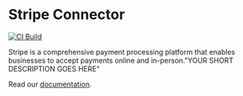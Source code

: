 # Stripe Connector

[![CI Build](https://github.com/axonivy-market/stripe-connector/actions/workflows/ci.yml/badge.svg)](https://github.com/axonivy-market/stripe-connector/actions/workflows/ci.yml)

Stripe is a comprehensive payment processing platform that enables businesses to accept payments online and in-person."YOUR SHORT DESCRIPTION GOES HERE"

Read our [documentation](stripe-connector-product/README.md).
